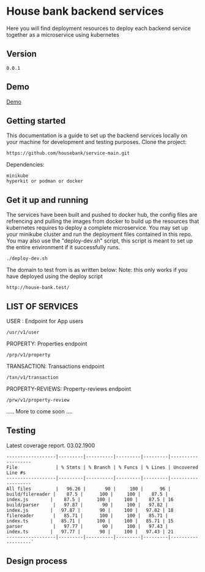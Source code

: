 # House bank backend services
Here you will find deployment resources to deploy each backend service together as a microservice using kubernetes


## Version
`0.0.1`

## Demo

[Demo](https://localhost.com/)

## Getting started
This documentation is a guide to set up the backend services locally on your machine for development and testing purposes.
Clone the project:

```
https://github.com/housebank/service-main.git
```

Dependencies:
```
minikube
hyperkit or podman or docker
```

## Get it up and running

The services have been built and pushed to docker hub, the config files are refrencing and pulling the images from docker to build up the resources that kubernetes requires to deploy a complete microservice.
You may set up your minikube cluster and run the deployment files contained in this repo. You may also use the "deploy-dev.sh" script, this script is meant to set up the entire environment if it successfully runs.
```
./deploy-dev.sh
```

The domain to test from is as written below: Note: this only works if you have deployed using the deploy script
```
http://house-bank.test/
```

## LIST OF SERVICES

USER : Endpoint for App users
```
/usr/v1/user
```
PROPERTY: Properties endpoint
```
/prp/v1/property
```
TRANSACTION: Transactions endpoint
```
/txn/v1/transaction
```
PROPERTY-REVIEWS: Property-reviews endpoint
```
/prw/v1/property-review
```
 ..... More to come soon ....


## Testing


Latest coverage report. 03.02.1900
```
------------------|---------|----------|---------|---------|-------------------
File              | % Stmts | % Branch | % Funcs | % Lines | Uncovered Line #s
------------------|---------|----------|---------|---------|-------------------
All files         |   96.26 |       90 |     100 |      96 |                   
build/filereader |    87.5 |      100 |     100 |    87.5 |                   
index.js        |    87.5 |      100 |     100 |    87.5 | 16                
build/parser     |   97.87 |       90 |     100 |   97.82 |                   
index.js        |   97.87 |       90 |     100 |   97.82 | 18                
filereader       |   85.71 |      100 |     100 |   85.71 |                   
index.ts        |   85.71 |      100 |     100 |   85.71 | 15                
parser           |   97.77 |       90 |     100 |   97.43 |                   
index.ts        |   97.77 |       90 |     100 |   97.43 | 21                
------------------|---------|----------|---------|---------|-------------------`
```
## Design process
